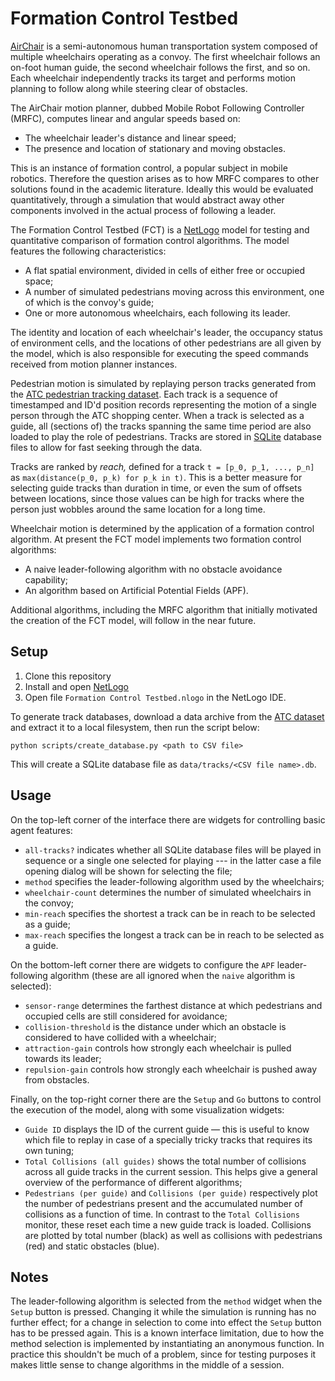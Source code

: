 # Formation Control Testbed

[AirChair](https://elderlab-york-university.github.io/airchair/) is a semi-autonomous human transportation system composed of multiple wheelchairs operating as a convoy. The first wheelchair follows an on-foot human guide, the second wheelchair follows the first, and so on. Each wheelchair independently tracks its target and performs motion planning to follow along while steering clear of obstacles.

The AirChair motion planner, dubbed Mobile Robot Following Controller (MRFC), computes linear and angular speeds based on:

* The wheelchair leader's distance and linear speed;
* The presence and location of stationary and moving obstacles.

This is an instance of formation control, a popular subject in mobile robotics. Therefore the question arises as to how MRFC compares to other solutions found in the academic literature. Ideally this would be evaluated quantitatively, through a simulation that would abstract away other components involved in the actual process of following a leader.

The Formation Control Testbed (FCT) is a [NetLogo](https://ccl.northwestern.edu/netlogo/) model for testing and quantitative comparison of formation control algorithms. The model features the following characteristics:

* A flat spatial environment, divided in cells of either free or occupied space;
* A number of simulated pedestrians moving across this environment, one of which is the convoy's guide;
* One or more autonomous wheelchairs, each following its leader.

The identity and location of each wheelchair's leader, the occupancy status of environment cells, and the locations of other pedestrians are all given by the model, which is also responsible for executing the speed commands received from motion planner instances.

Pedestrian motion is simulated by replaying person tracks generated from the [ATC pedestrian tracking dataset](https://dil.atr.jp/crest2010_HRI/ATC_dataset/). Each track is a sequence of timestamped and ID'd position records representing the motion of a single person through the ATC shopping center. When a track is selected as a guide, all (sections of) the tracks spanning the same time period are also loaded to play the role of pedestrians. Tracks are stored in [SQLite](https://www.sqlite.org/) database files to allow for fast seeking through the data.

Tracks are ranked by _reach,_ defined for a track `t = [p_0, p_1, ..., p_n]` as `max(distance(p_0, p_k) for p_k in t)`. This is a better measure for selecting guide tracks than duration in time, or even the sum of offsets between locations, since those values can be high for tracks where the person just wobbles around the same location for a long time.

Wheelchair motion is determined by the application of a formation control algorithm. At present the FCT model implements two formation control algorithms:

* A naive leader-following algorithm with no obstacle avoidance capability;
* An algorithm based on Artificial Potential Fields (APF).

Additional algorithms, including the MRFC algorithm that initially motivated the creation of the FCT model, will follow in the near future.

## Setup

1. Clone this repository
2. Install and open [NetLogo](https://ccl.northwestern.edu/netlogo/)
3. Open file `Formation Control Testbed.nlogo` in the NetLogo IDE.

To generate track databases, download a data archive from the [ATC dataset](https://dil.atr.jp/crest2010_HRI/ATC_dataset/) and extract it to a local filesystem, then run the script below:

    python scripts/create_database.py <path to CSV file>

This will create a SQLite database file as `data/tracks/<CSV file name>.db`.

## Usage

On the top-left corner of the interface there are widgets for controlling basic agent features:

* `all-tracks?` indicates whether all SQLite database files will be played in sequence or a single one selected for playing --- in the latter case a file opening dialog will be shown for selecting the file;
* `method` specifies the leader-following algorithm used by the wheelchairs;
* `wheelchair-count` determines the number of simulated wheelchairs in the convoy;
* `min-reach` specifies the shortest a track can be in reach to be selected as a guide;
* `max-reach` specifies the longest a track can be in reach to be selected as a guide.

On the bottom-left corner there are widgets to configure the `APF` leader-following algorithm (these are all ignored when the `naive` algorithm is selected):

* `sensor-range` determines the farthest distance at which pedestrians and occupied cells are still considered for avoidance;
* `collision-threshold` is the distance under which an obstacle is considered to have collided with a wheelchair;
* `attraction-gain` controls how strongly each wheelchair is pulled towards its leader;
* `repulsion-gain` controls how strongly each wheelchair is pushed away from obstacles.

Finally, on the top-right corner there are the `Setup` and `Go` buttons to control the execution of the model, along with some visualization widgets:

* `Guide ID` displays the ID of the current guide — this is useful to know which file to replay in case of a specially tricky tracks that requires its own tuning;
* `Total Collisions (all guides)` shows the total number of collisions across all guide tracks in the current session. This helps give a general overview of the performance of different algorithms;
* `Pedestrians (per guide)` and `Collisions (per guide)` respectively plot the number of pedestrians present and the accumulated number of collisions as a function of time. In contrast to the `Total Collisions` monitor, these reset each time a new guide track is loaded. Collisions are plotted by total number (black) as well as collisions with pedestrians (red) and static obstacles (blue).

## Notes

The leader-following algorithm is selected from the `method` widget when the `Setup` button is pressed. Changing it while the simulation is running has no further effect; for a change in selection to come into effect the `Setup` button has to be pressed again. This is a known interface limitation, due to how the method selection is implemented by instantiating an anonymous function. In practice this shouldn't be much of a problem, since for testing purposes it makes little sense to change algorithms in the middle of a session.
